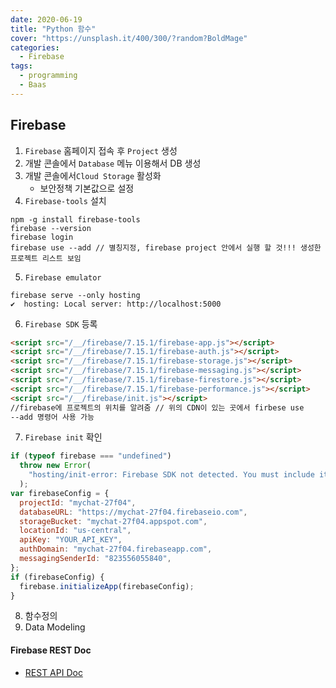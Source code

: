 ```yaml
---
date: 2020-06-19
title: "Python 함수"
cover: "https://unsplash.it/400/300/?random?BoldMage"
categories:
  - Firebase
tags:
  - programming
  - Baas
---
```


## Firebase

1. `Firebase` 홈페이지 접속 후 `Project` 생성
2. 개발 콘솔에서 `Database` 메뉴 이용해서 DB 생성
3. 개발 콘솔에서`Cloud Storage` 활성화
   - 보안정책 기본값으로 설정
4. `Firebase-tools` 설치

```shell
npm -g install firebase-tools
firebase --version
firebase login
firebase use --add // 별칭지정, firebase project 안에서 실행 할 것!!! 생성한 프로젝트 리스트 보임
```

5. `Firebase emulator`

```shell
firebase serve --only hosting
✔  hosting: Local server: http://localhost:5000
```

6. `Firebase SDK` 등록

```html
<script src="/__/firebase/7.15.1/firebase-app.js"></script>
<script src="/__/firebase/7.15.1/firebase-auth.js"></script>
<script src="/__/firebase/7.15.1/firebase-storage.js"></script>
<script src="/__/firebase/7.15.1/firebase-messaging.js"></script>
<script src="/__/firebase/7.15.1/firebase-firestore.js"></script>
<script src="/__/firebase/7.15.1/firebase-performance.js"></script>
<script src="/__/firebase/init.js"></script>
//firebase에 프로젝트의 위치를 알려줌 // 위의 CDN이 있는 곳에서 firbese use
--add 명령어 사용 가능
```

7. `Firebase init` 확인

```javascript
if (typeof firebase === "undefined")
  throw new Error(
    "hosting/init-error: Firebase SDK not detected. You must include it before /__/firebase/init.js"
  );
var firebaseConfig = {
  projectId: "mychat-27f04",
  databaseURL: "https://mychat-27f04.firebaseio.com",
  storageBucket: "mychat-27f04.appspot.com",
  locationId: "us-central",
  apiKey: "YOUR_API_KEY",
  authDomain: "mychat-27f04.firebaseapp.com",
  messagingSenderId: "823556055840",
};
if (firebaseConfig) {
  firebase.initializeApp(firebaseConfig);
}
```

8. 함수정의
9. Data Modeling

#### Firebase REST Doc

- [REST API Doc](https://firebase.google.com/docs/reference/rest/database)
